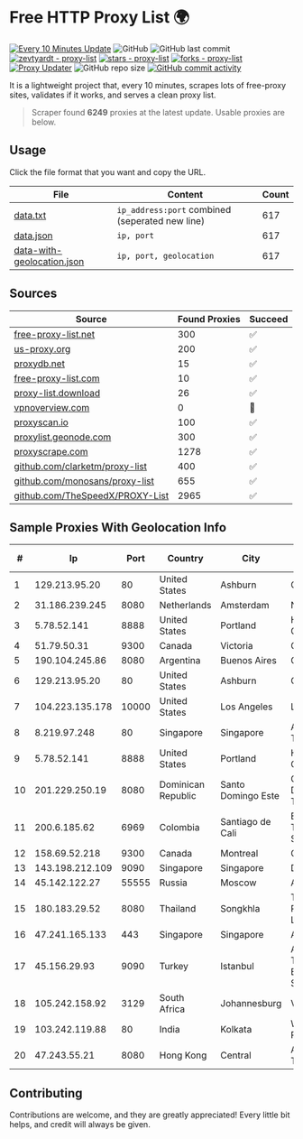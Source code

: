 
# Free HTTP Proxy List 🌍

[![Every 10 Minutes Update](https://github.com/mertguvencli/http-proxy-list/actions/workflows/main.yml/badge.svg?branch=main)](https://github.com/mertguvencli/http-proxy-list/actions/workflows/main.yml)
![GitHub](https://img.shields.io/github/license/mertguvencli/http-proxy-list)
![GitHub last commit](https://img.shields.io/github/last-commit/mertguvencli/http-proxy-list)
[![zevtyardt - proxy-list](https://img.shields.io/static/v1?label=zevtyardt&message=proxy-list&color=blue&logo=github)](https://github.com/zevtyardt/proxy-list "Go to GitHub repo")
[![stars - proxy-list](https://img.shields.io/github/stars/zevtyardt/proxy-list?style=social)](https://github.com/zevtyardt/proxy-list)
[![forks - proxy-list](https://img.shields.io/github/forks/zevtyardt/proxy-list?style=social)](https://github.com/zevtyardt/proxy-list)
[![Proxy Updater](https://github.com/zevtyardt/proxy-list/workflows/Proxy%20Updater/badge.svg)](https://github.com/zevtyardt/proxy-list/actions?query=workflow:"Proxy+Updater")
![GitHub repo size](https://img.shields.io/github/repo-size/zevtyardt/proxy-list)
[![GitHub commit activity](https://img.shields.io/github/commit-activity/m/zevtyardt/proxy-list?logo=commits)](https://github.com/zevtyardt/proxy-list/commits/main)

It is a lightweight project that, every 10 minutes, scrapes lots of free-proxy sites, validates if it works, and serves a clean proxy list.

> Scraper found **6249** proxies at the latest update. Usable proxies are below.

## Usage

Click the file format that you want and copy the URL.

|File|Content|Count|
|----|-------|-----|
|[data.txt](https://raw.githubusercontent.com/mertguvencli/http-proxy-list/main/proxy-list/data.txt)|`ip_address:port` combined (seperated new line)|617|
|[data.json](https://raw.githubusercontent.com/mertguvencli/http-proxy-list/main/proxy-list/data.json)|`ip, port`|617|
|[data-with-geolocation.json](https://raw.githubusercontent.com/mertguvencli/http-proxy-list/main/proxy-list/data-with-geolocation.json)|`ip, port, geolocation`|617|

## Sources

|Source|Found Proxies|Succeed|
|------|-------------|-------|
|[free-proxy-list.net](https://free-proxy-list.net)|300|✅|
|[us-proxy.org](https://www.us-proxy.org)|200|✅|
|[proxydb.net](http://proxydb.net)|15|✅|
|[free-proxy-list.com](https://free-proxy-list.com/?page=&port=&type%5B%5D=http&type%5B%5D=https&up_time=0&search=Search)|10|✅|
|[proxy-list.download](https://www.proxy-list.download/HTTP)|26|✅|
|[vpnoverview.com](https://vpnoverview.com/privacy/anonymous-browsing/free-proxy-servers)|0|🚫|
|[proxyscan.io](https://www.proxyscan.io)|100|✅|
|[proxylist.geonode.com](https://proxylist.geonode.com/api/proxy-list?limit=300&page=1&sort_by=lastChecked&sort_type=desc&protocols=http,https)|300|✅|
|[proxyscrape.com](https://api.proxyscrape.com/v2/?request=displayproxies&protocol=http&timeout=10000&country=all&ssl=all&anonymity=all)|1278|✅|
|[github.com/clarketm/proxy-list](https://raw.githubusercontent.com/clarketm/proxy-list/master/proxy-list-raw.txt)|400|✅|
|[github.com/monosans/proxy-list](https://raw.githubusercontent.com/monosans/proxy-list/main/proxies/http.txt)|655|✅|
|[github.com/TheSpeedX/PROXY-List](https://raw.githubusercontent.com/TheSpeedX/PROXY-List/master/http.txt)|2965|✅|


## Sample Proxies With Geolocation Info

|#|Ip|Port|Country|City|Internet Service Provider|
|-|--|----|-------|----|-------------------------|
|1|129.213.95.20|80|United States|Ashburn|Oracle Corporation|
|2|31.186.239.245|8080|Netherlands|Amsterdam|NetSkope Inc|
|3|5.78.52.141|8888|United States|Portland|Hetzner Online GmbH|
|4|51.79.50.31|9300|Canada|Victoria|OVH SAS|
|5|190.104.245.86|8080|Argentina|Buenos Aires|CPS|
|6|129.213.95.20|80|United States|Ashburn|Oracle Corporation|
|7|104.223.135.178|10000|United States|Los Angeles|LayerHost|
|8|8.219.97.248|80|Singapore|Singapore|Alibaba (US) Technology Co., Ltd.|
|9|5.78.52.141|8888|United States|Portland|Hetzner Online GmbH|
|10|201.229.250.19|8080|Dominican Republic|Santo Domingo Este|Compañía Dominicana de Teléfonos S. A.|
|11|200.6.185.62|6969|Colombia|Santiago de Cali|EPM Telecomunicaciones S.A. E.S.P.|
|12|158.69.52.218|9300|Canada|Montreal|OVH SAS|
|13|143.198.212.109|9090|Singapore|Singapore|DigitalOcean, LLC|
|14|45.142.122.27|55555|Russia|Moscow|AEZA GROUP Ltd|
|15|180.183.29.52|8080|Thailand|Songkhla|Triple T Broadband Public Company Limited|
|16|47.241.165.133|443|Singapore|Singapore|Alibaba.com LLC|
|17|45.156.29.93|9090|Turkey|Istanbul|Atlantis Telekomunikasyon Bilisim Hizmetleri San. Tic. Ltd|
|18|105.242.158.92|3129|South Africa|Johannesburg|Vodacom ENS|
|19|103.242.119.88|80|India|Kolkata|Web Werks India Pvt. Ltd.|
|20|47.243.55.21|8080|Hong Kong|Central|Alibaba (US) Technology Co., Ltd.|



## Contributing

Contributions are welcome, and they are greatly appreciated! Every
little bit helps, and credit will always be given.

